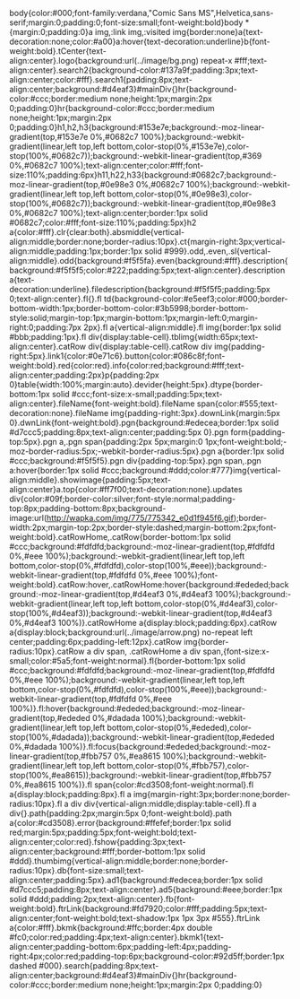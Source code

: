 body{color:#000;font-family:verdana,"Comic Sans MS",Helvetica,sans-serif;margin:0;padding:0;font-size:small;font-weight:bold}body *{margin:0;padding:0}a img,:link img,:visited img{border:none}a{text-decoration:none;color:#a00}a:hover{text-decoration:underline}b{font-weight:bold}.tCenter{text-align:center}.logo{background:url(../image/bg.png) repeat-x #fff;text-align:center}.search2{background-color:#137a9f;padding:3px;text-align:center;color:#fff}.search1{padding:8px;text-align:center;background:#d4eaf3}#mainDiv{}hr{background-color:#ccc;border:medium none;height:1px;margin:2px 0;padding:0}hr{background-color:#ccc;border:medium none;height:1px;margin:2px 0;padding:0}h1,h2,h3{background:#153e7e;background:-moz-linear-gradient(top,#153e7e 0%,#0682c7 100%);background:-webkit-gradient(linear,left top,left bottom,color-stop(0%,#153e7e),color-stop(100%,#0682c7));background:-webkit-linear-gradient(top,#369 0%,#0682c7 100%);text-align:center;color:#fff;font-size:110%;padding:6px}h11,h22,h33{background:#0682c7;background:-moz-linear-gradient(top,#0e98e3 0%,#0682c7 100%);background:-webkit-gradient(linear,left top,left bottom,color-stop(0%,#0e98e3),color-stop(100%,#0682c7));background:-webkit-linear-gradient(top,#0e98e3 0%,#0682c7 100%);text-align:center;border:1px solid #0682c7;color:#fff;font-size:110%;padding:5px}h2 a{color:#fff}.clr{clear:both}.absmiddle{vertical-align:middle;border:none;border-radius:10px}.ct{margin-right:3px;vertical-align:middle;padding:1px;border:1px solid #999}.odd,.even,.sl{vertical-align:middle}.odd{background:#f5f5fa}.even{background:#fff}.description{background:#f5f5f5;color:#222;padding:5px;text-align:center}.description a{text-decoration:underline}.filedescription{background:#f5f5f5;padding:5px 0;text-align:center}.fl{}.fl td{background-color:#e5eef3;color:#000;border-bottom-width:1px;border-bottom-color:#3b5998;border-bottom-style:solid;margin-top:1px;margin-bottom:1px;margin-left:0;margin-right:0;padding:7px 2px}.fl a{vertical-align:middle}.fl img{border:1px solid #bbb;padding:1px}.fl div{display:table-cell}.tblimg{width:65px;text-align:center}.catRow div{display:table-cell}.catRow div img{padding-right:5px}.link1{color:#0e71c6}.button{color:#086c8f;font-weight:bold}.red{color:red}.info{color:red;background:#fff;text-align:center;padding:2px}p{padding:2px 0}table{width:100%;margin:auto}.devider{height:5px}.dtype{border-bottom:1px solid #ccc;font-size:x-small;padding:5px;text-align:center}.fileName{font-weight:bold}.fileName span{color:#555;text-decoration:none}.fileName img{padding-right:3px}.downLink{margin:5px 0}.dwnLink{font-weight:bold}.pgn{background:#edecea;border:1px solid #d7ccc5;padding:8px;text-align:center;padding:5px 0}.pgn form{padding-top:5px}.pgn a,.pgn span{padding:2px 5px;margin:0 1px;font-weight:bold;-moz-border-radius:5px;-webkit-border-radius:5px}.pgn a{border:1px solid #ccc;background:#f5f5f5}.pgn div{padding-top:5px}.pgn span,.pgn a:hover{border:1px solid #ccc;background:#ddd;color:#777}img{vertical-align:middle}.showimage{padding:5px;text-align:center}a.top{color:#ff7f00;text-decoration:none}.updates div{color:#09f;border-color:silver;font-style:normal;padding-top:8px;padding-bottom:8px;background-image:url(http://wapka.com/img/775/775342_e0d1f945f6.gif);border-width:2px;margin-top:2px;border-style:dashed;margin-bottom:2px;font-weight:bold}.catRowHome,.catRow{border-bottom:1px solid #ccc;background:#fdfdfd;background:-moz-linear-gradient(top,#fdfdfd 0%,#eee 100%);background:-webkit-gradient(linear,left top,left bottom,color-stop(0%,#fdfdfd),color-stop(100%,#eee));background:-webkit-linear-gradient(top,#fdfdfd 0%,#eee 100%);font-weight:bold}.catRow:hover,.catRowHome:hover{background:#ededed;background:-moz-linear-gradient(top,#d4eaf3 0%,#d4eaf3 100%);background:-webkit-gradient(linear,left top,left bottom,color-stop(0%,#d4eaf3),color-stop(100%,#d4eaf3));background:-webkit-linear-gradient(top,#d4eaf3 0%,#d4eaf3 100%)}.catRowHome a{display:block;padding:6px}.catRow a{display:block;background:url(../image/arrow.png) no-repeat left center;padding:6px;padding-left:12px}.catRow img{border-radius:10px}.catRow a div span,
.catRowHome  a div span,{font-size:x-small;color:#5a5;font-weight:normal}.fl{border-bottom:1px solid #ccc;background:#fdfdfd;background:-moz-linear-gradient(top,#fdfdfd 0%,#eee 100%);background:-webkit-gradient(linear,left top,left bottom,color-stop(0%,#fdfdfd),color-stop(100%,#eee));background:-webkit-linear-gradient(top,#fdfdfd 0%,#eee 100%)}.fl:hover{background:#ededed;background:-moz-linear-gradient(top,#ededed 0%,#dadada 100%);background:-webkit-gradient(linear,left top,left bottom,color-stop(0%,#ededed),color-stop(100%,#dadada));background:-webkit-linear-gradient(top,#ededed 0%,#dadada 100%)}.fl:focus{background:#ededed;background:-moz-linear-gradient(top,#fbb757 0%,#ea8615 100%);background:-webkit-gradient(linear,left top,left bottom,color-stop(0%,#fbb757),color-stop(100%,#ea8615));background:-webkit-linear-gradient(top,#fbb757 0%,#ea8615 100%)}.fl span{color:#cd3508;font-weight:normal}.fl a{display:block;padding:8px}.fl a img{margin-right:3px;border:none;border-radius:10px}.fl a div div{vertical-align:middle;display:table-cell}.fl a div{}.path{padding:2px;margin:5px 0;font-weight:bold}.path a{color:#cd3508}.error{background:#ffefef;border:1px solid red;margin:5px;padding:5px;font-weight:bold;text-align:center;color:red}.fshow{padding:3px;text-align:center;background:#fff;border-bottom:1px solid #ddd}.thumbimg{vertical-align:middle;border:none;border-radius:10px}.db{font-size:small;text-align:center;padding:5px}.ad1{background:#edecea;border:1px solid #d7ccc5;padding:8px;text-align:center}.ad5{background:#eee;border:1px solid #ddd;padding:2px;text-align:center}.fb{font-weight:bold}.ftrLink{background:#fd7920;color:#fff;padding:5px;text-align:center;font-weight:bold;text-shadow:1px 1px 3px #555}.ftrLink a{color:#fff}.bkmk{background:#ffc;border:4px double #fc0;color:red;padding:4px;text-align:center}.bkmk1{text-align:center;padding-bottom:6px;padding-left:4px;padding-right:4px;color:red;padding-top:6px;background-color:#92d5ff;border:1px dashed #000}.search{padding:8px;text-align:center;background:#d4eaf3}#mainDiv{}hr{background-color:#ccc;border:medium none;height:1px;margin:2px 0;padding:0}
